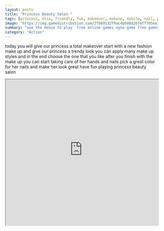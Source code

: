 ```yaml
---
layout: posts
title: "Princess Beauty Salon "
tags: [princess, elsa, friendly, fun, makeover, makeup, mobile, nail, princess, spa, free, online, games, oyna, game, free, games, play, play, games]
image: "https://img.gamedistribution.com/2f96913279ac4b608d26f4ff705ee38c.jpg"
summary: "use the mouse to play  free online games oyna game free games play play games"
category: "Action"
---
```


today you will give our princess a total makeover start with a new fashion make up and give our princess a trendy look you can apply many make up styles and in the end choose the one that you like after you finish with the make up you can start taking care of her hands and nails pick a great color for her nails and make her look great have fun playing princess beauty salon

<iframe width="100%" height="480px;" src="https://html5.gamedistribution.com/2f96913279ac4b608d26f4ff705ee38c/"></iframe>